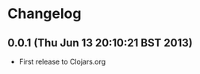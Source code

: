 Changelog
=========

0.0.1 (Thu Jun 13 20:10:21 BST 2013)
------------------------------------
* First release to Clojars.org

